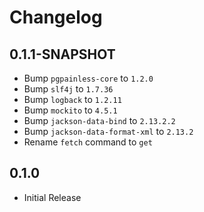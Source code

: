 <!--
SPDX-FileCopyrightText: 2022 Paul Schaub <vanitasvitae@fsfe.org>

SPDX-License-Identifier: Apache-2.0
-->

# Changelog

## 0.1.1-SNAPSHOT
- Bump `pgpainless-core` to `1.2.0`
- Bump `slf4j` to `1.7.36`
- Bump `logback` to `1.2.11`
- Bump `mockito` to `4.5.1`
- Bump `jackson-data-bind` to `2.13.2.2`
- Bump `jackson-data-format-xml` to `2.13.2`
- Rename `fetch` command to `get`

## 0.1.0
- Initial Release

